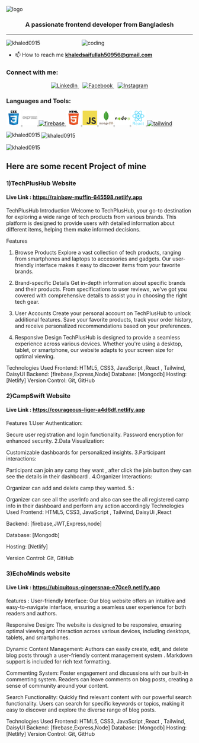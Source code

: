 ![logo](https://i.ibb.co/FDxy4TH/github-header-image.png)

<h3 align="center">A passionate frontend developer from Bangladesh</h3>
<hr/>

<img align="right" alt="coding" width="300" src="https://media2.giphy.com/media/qgQUggAC3Pfv687qPC/giphy.gif">



<p align="left"> <img src="https://komarev.com/ghpvc/?username=khaled0915&label=Profile%20views&color=0e75b6&style=flat" alt="khaled0915" /> </p>

- 📫 How to reach me **khaledsaifullah50956@gmail.com**

<h3 align="left">Connect with me:</h3>
<p align="left">
  
<div align="center">
  <a href="https://linkedin.com/in/khaled-saifullah-9b701123b" target="_blank" style="margin-right: 10px;">
    <img src="https://raw.githubusercontent.com/rahuldkjain/github-profile-readme-generator/master/src/images/icons/Social/linked-in-alt.svg" alt="LinkedIn" height="30" width="40" />
  </a>
  <a href="https://fb.com/saifullah.khaled.7165" target="_blank" style="margin-right: 10px;">
    <img src="https://raw.githubusercontent.com/rahuldkjain/github-profile-readme-generator/master/src/images/icons/Social/facebook.svg" alt="Facebook" height="30" width="40" />
  </a>
  <a href="https://instagram.com/saifullah_khaled_" target="_blank">
    <img src="https://raw.githubusercontent.com/rahuldkjain/github-profile-readme-generator/master/src/images/icons/Social/instagram.svg" alt="Instagram" height="30" width="40" />
  </a>
</div>


</p>

<h3 align="left">Languages and Tools:</h3>

<p align="left"> <a href="https://www.w3schools.com/css/" target="_blank" rel="noreferrer"> <img src="https://raw.githubusercontent.com/devicons/devicon/master/icons/css3/css3-original-wordmark.svg" alt="css3" width="40" height="40"/> </a> <a href="https://expressjs.com" target="_blank" rel="noreferrer"> <img src="https://raw.githubusercontent.com/devicons/devicon/master/icons/express/express-original-wordmark.svg" alt="express" width="40" height="40"/> </a> <a href="https://firebase.google.com/" target="_blank" rel="noreferrer"> <img src="https://www.vectorlogo.zone/logos/firebase/firebase-icon.svg" alt="firebase" width="40" height="40"/> </a> <a href="https://www.w3.org/html/" target="_blank" rel="noreferrer"> <img src="https://raw.githubusercontent.com/devicons/devicon/master/icons/html5/html5-original-wordmark.svg" alt="html5" width="40" height="40"/> </a> <a href="https://developer.mozilla.org/en-US/docs/Web/JavaScript" target="_blank" rel="noreferrer"> <img src="https://raw.githubusercontent.com/devicons/devicon/master/icons/javascript/javascript-original.svg" alt="javascript" width="40" height="40"/> </a> <a href="https://www.mongodb.com/" target="_blank" rel="noreferrer"> <img src="https://raw.githubusercontent.com/devicons/devicon/master/icons/mongodb/mongodb-original-wordmark.svg" alt="mongodb" width="40" height="40"/> </a> <a href="https://nodejs.org" target="_blank" rel="noreferrer"> <img src="https://raw.githubusercontent.com/devicons/devicon/master/icons/nodejs/nodejs-original-wordmark.svg" alt="nodejs" width="40" height="40"/> </a> <a href="https://reactjs.org/" target="_blank" rel="noreferrer"> <img src="https://raw.githubusercontent.com/devicons/devicon/master/icons/react/react-original-wordmark.svg" alt="react" width="40" height="40"/> </a> <a href="https://tailwindcss.com/" target="_blank" rel="noreferrer"> <img src="https://www.vectorlogo.zone/logos/tailwindcss/tailwindcss-icon.svg" alt="tailwind" width="40" height="40"/> </a> </p>

<p><img align="left" src="https://github-readme-stats.vercel.app/api/top-langs?username=khaled0915&show_icons=true&locale=en&layout=compact" alt="khaled0915" /></p>

<p>&nbsp;<img align="center" src="https://github-readme-stats.vercel.app/api?username=khaled0915&show_icons=true&locale=en" alt="khaled0915" /></p>

<p><img align="center" src="https://github-readme-streak-stats.herokuapp.com/?user=khaled0915&" alt="khaled0915" /></p>

## Here are some recent Project of mine 

### 1)TechPlusHub Website
####  Live Link : https://rainbow-muffin-645598.netlify.app

TechPlusHub
Introduction
Welcome to TechPlusHub, your go-to destination for exploring a wide range of tech products from various brands. This platform is designed to provide users with detailed information about different items, helping them make informed decisions.

Features
1. Browse Products
Explore a vast collection of tech products, ranging from smartphones and laptops to accessories and gadgets. Our user-friendly interface makes it easy to discover items from your favorite brands.

2. Brand-specific Details
Get in-depth information about specific brands and their products. From specifications to user reviews, we've got you covered with comprehensive details to assist you in choosing the right tech gear.

3. User Accounts
Create your personal account on TechPlusHub to unlock additional features. Save your favorite products, track your order history, and receive personalized recommendations based on your preferences.

4. Responsive Design
TechPlusHub is designed to provide a seamless experience across various devices. Whether you're using a desktop, tablet, or smartphone, our website adapts to your screen size for optimal viewing.

Technologies Used
Frontend: HTML5, CSS3, JavaScript ,React , Tailwind, DaisyUI
Backend: [firebase,Express,Node]
Database: [Mongodb]
Hosting: [Netlify]
Version Control: Git, GitHub

### 2)CampSwift Website
#### Live Link : https://courageous-liger-a4d6df.netlify.app

Features
1.User Authentication:

Secure user registration and login functionality.
Password encryption for enhanced security.
2.Data Visualization:

Customizable dashboards for personalized insights.
3.Participant interactions:

Participant can join any camp they want , after click the join button they can see the details in their dashboard .
4.Organizer Interactions:

Organizer can add and delete camp they wanted.
5.:

Organizer can see all the userInfo and also can see the all registered camp info in their dashboard and perform any action accordingly
Technologies Used
Frontend: HTML5, CSS3, JavaScript , Tailwind, DaisyUi ,React

Backend: [firebase,JWT,Express,node]

Database: [Mongodb]

Hosting: [Netlify]

Version Control: Git, GitHub

### 3)EchoMinds website
#### Live Link : https://ubiquitous-gingersnap-e70ce9.netlify.app

features :
User-friendly Interface: Our blog website offers an intuitive and easy-to-navigate interface, ensuring a seamless user experience for both readers and authors.

Responsive Design: The website is designed to be responsive, ensuring optimal viewing and interaction across various devices, including desktops, tablets, and smartphones.

Dynamic Content Management: Authors can easily create, edit, and delete blog posts through a user-friendly content management system . Markdown support is included for rich text formatting.

Commenting System: Foster engagement and discussions with our built-in commenting system. Readers can leave comments on blog posts, creating a sense of community around your content.

Search Functionality: Quickly find relevant content with our powerful search functionality. Users can search for specific keywords or topics, making it easy to discover and explore the diverse range of blog posts.

Technologies Used
Frontend: HTML5, CSS3, JavaScript ,React , Tailwind, DaisyUI
Backend: [firebase,Express,Node]
Database: [Mongodb]
Hosting: [Netlify]
Version Control: Git, GitHub



